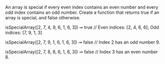 An array is special if every even index contains an even number and every odd index contains an odd number. Create a function that returns true if an array is special, and false otherwise.

isSpecialArray([2, 7, 4, 9, 6, 1, 6, 3]) ➞ true
// Even indices: [2, 4, 6, 6]; Odd indices: [7, 9, 1, 3]

isSpecialArray([2, 7, 9, 1, 6, 1, 6, 3]) ➞ false
// Index 2 has an odd number 9.

isSpecialArray([2, 7, 8, 8, 6, 1, 6, 3]) ➞ false
// Index 3 has an even number 8.
